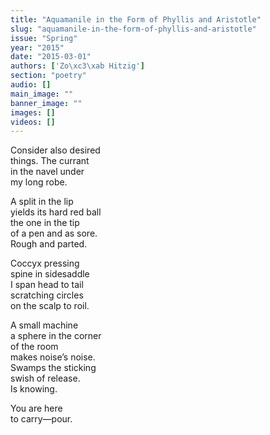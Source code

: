 ```yaml
---
title: "Aquamanile in the Form of Phyllis and Aristotle"
slug: "aquamanile-in-the-form-of-phyllis-and-aristotle"
issue: "Spring"
year: "2015"
date: "2015-03-01"
authors: ['Zo\xc3\xab Hitzig']
section: "poetry"
audio: []
main_image: ""
banner_image: ""
images: []
videos: []
---
```

     
Consider also desired  
things. The currant  
in the navel under  
my long robe.  
  
A split in the lip  
 yields its hard red ball   
the one in the tip  
of a pen and as sore.   
Rough and parted.  
  
Coccyx pressing  
spine in sidesaddle  
I span head to tail  
scratching circles  
on the scalp to roil.  
  
A small machine  
a sphere in the corner  
of the room  
makes noise’s noise.  
Swamps the sticking  
swish of release.  
Is knowing.

   
You are here   
to carry—pour. 

   